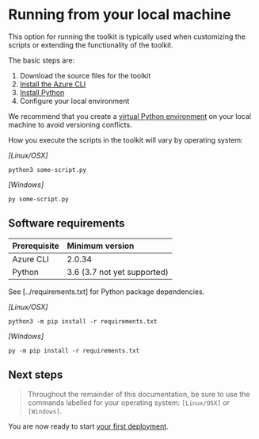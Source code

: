# Running from your local machine

This option for running the toolkit is typically used when customizing the scripts or extending the functionality of the toolkit.

The basic steps are:

1. Download the source files for the toolkit
1. [Install the Azure CLI](https://docs.microsoft.com/cli/azure/install-azure-cli?view=azure-cli-latest)
1. [Install Python](https://www.python.org/downloads/release/python-360/)
1. Configure your local environment

We recommend that you create a [virtual Python environment](https://docs.python.org/3/tutorial/venv.html) on your local machine to avoid versioning conflicts.

How you execute the scripts in the toolkit will vary by operating system:

*[Linux/OSX]*

`python3 some-script.py`

*[Windows]*

`py some-script.py`

## Software requirements

| Prerequisite | Minimum version
| :-           | :-
| Azure CLI    | 2.0.34
| Python       | 3.6 (3.7 not yet supported)

See [../requirements.txt] for Python package dependencies.

*[Linux/OSX]*

`python3 -m pip install -r requirements.txt`

*[Windows]*

`py -m pip install -r requirements.txt`

## Next steps

> Throughout the remainder of this documentation, be sure to use the commands labelled for your operating system: `[Linux/OSX]` or `[Windows]`.

You are now ready to start [your first deployment](../use/your-first-deployment.md).